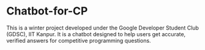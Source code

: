 # Chatbot-for-CP

This is a winter project developed under the Google Developer Student Club (GDSC), IIT Kanpur.
It is a chatbot designed to help users get accurate, verified answers for competitive programming questions.
